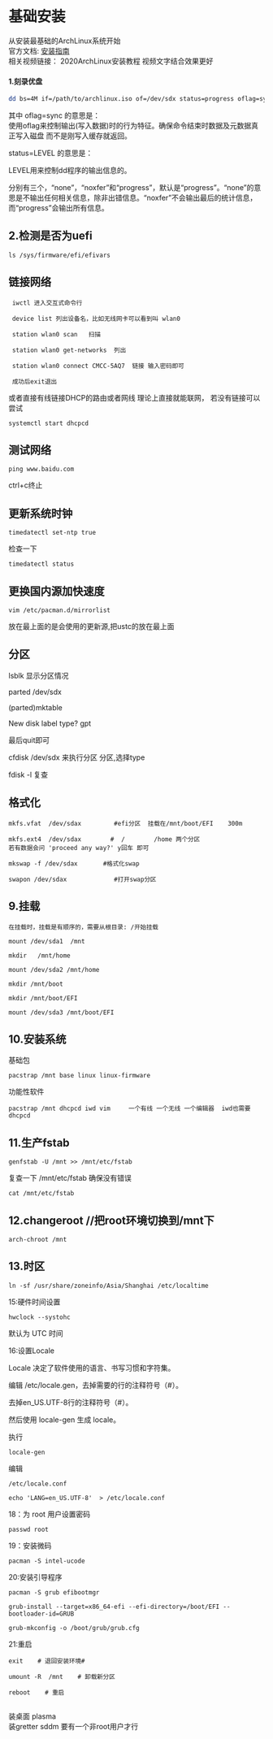 # 基础安装 
从安装最基础的ArchLinux系统开始  
官方文档: [安装指南](https://wiki.archlinux.org/index.php/Installation_guide)    
相关视频链接： 2020ArchLinux安装教程 视频文字结合效果更好
#### 1.刻录优盘
```bash
dd bs=4M if=/path/to/archlinux.iso of=/dev/sdx status=progress oflag=sync
```  
其中 oflag=sync 的意思是：  
使用oflag来控制输出(写入数据)时的行为特征。确保命令结束时数据及元数据真正写入磁盘  而不是刚写入缓存就返回。

status=LEVEL 的意思是：

LEVEL用来控制dd程序的输出信息的。

分别有三个，“none”，“noxfer”和“progress”，默认是“progress”。“none”的意思是不输出任何相关信息，除非出错信息。“noxfer”不会输出最后的统计信息，而“progress”会输出所有信息。


## 2.检测是否为uefi
```
ls /sys/firmware/efi/efivars
```

## 链接网络

     iwctl 进入交互式命令行

     device list 列出设备名，比如无线网卡可以看到叫 wlan0

     station wlan0 scan   扫描

     station wlan0 get-networks  列出

     station wlan0 connect CMCC-5AQ7  链接 输入密码即可

     成功后exit退出



或者直接有线链接DHCP的路由或者网线 理论上直接就能联网， 若没有链接可以尝试

    systemctl start dhcpcd


## 测试网络

    ping www.baidu.com

ctrl+c终止


## 更新系统时钟

    timedatectl set-ntp true

检查一下

    timedatectl status


## 更换国内源加快速度

    vim /etc/pacman.d/mirrorlist

放在最上面的是会使用的更新源,把ustc的放在最上面


## 分区

lsblk 显示分区情况


parted /dev/sdx

(parted)mktable

New disk label type? gpt

最后quit即可

cfdisk  /dev/sdx 来执行分区  分区,选择type

fdisk -l 复查


## 格式化

    mkfs.vfat  /dev/sdax         #efi分区  挂载在/mnt/boot/EFI    300m

    mkfs.ext4  /dev/sdax        #  /        /home 两个分区    
    若有数据会问 'proceed any way?' y回车 即可  

    mkswap -f /dev/sdax       #格式化swap

    swapon /dev/sdax             #打开swap分区


## 9.挂载

    在挂载时，挂载是有顺序的，需要从根目录: /开始挂载

    mount /dev/sda1  /mnt

    mkdir   /mnt/home

    mount /dev/sda2 /mnt/home

    mkdir /mnt/boot

    mkdir /mnt/boot/EFI

    mount /dev/sda3 /mnt/boot/EFI


## 10.安装系统

基础包

    pacstrap /mnt base linux linux-firmware


功能性软件

    pacstrap /mnt dhcpcd iwd vim     一个有线 一个无线 一个编辑器  iwd也需要dhcpcd



## 11.生产fstab

    genfstab -U /mnt >> /mnt/etc/fstab

复查一下 /mnt/etc/fstab  确保没有错误

    cat /mnt/etc/fstab


## 12.changeroot  //把root环境切换到/mnt下

    arch-chroot /mnt


## 13.时区

    ln -sf /usr/share/zoneinfo/Asia/Shanghai /etc/localtime


15:硬件时间设置

    hwclock --systohc

默认为 UTC 时间


16:设置Locale

Locale 决定了软件使用的语言、书写习惯和字符集。

编辑 /etc/locale.gen，去掉需要的行的注释符号（#）。

去掉en_US.UTF-8行的注释符号（#）。 

然后使用 locale-gen 生成 locale。

执行

    locale-gen

编辑

    /etc/locale.conf

    echo 'LANG=en_US.UTF-8'  > /etc/locale.conf



18：为 root 用户设置密码

    passwd root


19：安装微码

    pacman -S intel-ucode


20:安装引导程序

    pacman -S grub efibootmgr

    grub-install --target=x86_64-efi --efi-directory=/boot/EFI --bootloader-id=GRUB

    grub-mkconfig -o /boot/grub/grub.cfg


21:重启

    exit    # 退回安装环境# 

    umount -R  /mnt    # 卸载新分区

    reboot    # 重启


## 
装桌面    plasma  
装gretter  sddm  要有一个非root用户才行










